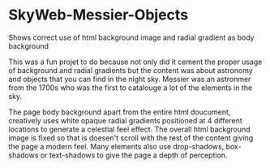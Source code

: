 # SkyWeb-Messier-Objects
Shows correct use of html background image and radial gradient as body background

This was a fun projet to do because not only did it cement the proper usage of background and radial gradients but the content was about astronomy and objects that you can find in the night sky.  Messier was an astronmer from the 1700s who was the first to catalouge a lot of the elements in the sky.

The page body background apart from the entire html doucument, creatively uses white opaque radial gradients positioned at 4 different locations to generate a celestial feel effect. The overall html background image is fixed so that is doesen't scroll with the rest of the content giving the page a modern feel.  Many elements also use drop-shadows, box-shadows or text-shadows to give the page a depth of perception.

